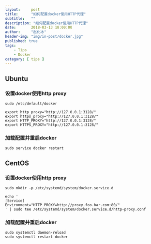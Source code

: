 ```yaml
---
layout:     post
title:      "如何配置docker使用HTTP代理"
subtitle:   ""
description: "如何配置docker使用HTTP代理"
date:       2018-03-13 18:00:00
author:     "赵化冰"
header-img: "img/in-post/docker.jpg"
published: true
tags:
    - Tips
    - Docker
category: [ tips ]
---
```

## Ubuntu
### 设置docker使用http proxy
```
sudo /etc/default/docker

export http_proxy="http://127.0.0.1:3128/"
export https_proxy="http://127.0.0.1:3128/"
export HTTP_PROXY="http://127.0.0.1:3128/"
export HTTPS_PROXY="http://127.0.0.1:3128/"
```

### 加载配置并重启docker
```
sudo service docker restart
```
## CentOS
### 设置docker使用http proxy
```
sudo mkdir -p /etc/systemd/system/docker.service.d

echo '
[Service]
Environment="HTTP_PROXY=http://proxy.foo.bar.com:80/"
' | sudo tee /etc/systemd/system/docker.service.d/http-proxy.conf
```

### 加载配置并重启docker
```
sudo systemctl daemon-reload
sudo systemctl restart docker
```
